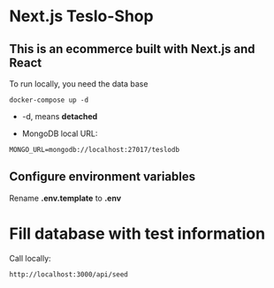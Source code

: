 # Next.js Teslo-Shop

## This is an ecommerce built with Next.js and React

To run locally, you need the data base

```
docker-compose up -d
```

- -d, means **detached**

- MongoDB local URL:

```
MONGO_URL=mongodb://localhost:27017/teslodb
```

## Configure environment variables

Rename **.env.template** to **.env**

# Fill database with test information

Call locally:

```
http://localhost:3000/api/seed
```
